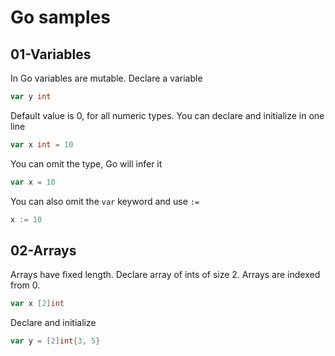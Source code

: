 # Go samples
## 01-Variables
In Go variables are mutable.
Declare a variable
```go
var y int
```
Default value is 0, for all numeric types.
You can declare and initialize in one line

```go
var x int = 10
```
You can omit the type, Go will infer it
```go
var x = 10
```
You can also omit the `var` keyword and use `:=`
```go
x := 10
```

## 02-Arrays
Arrays have fixed length.
Declare array of ints of size 2. Arrays are indexed from 0.
```go
var x [2]int
```

Declare and initialize
```go
var y = [2]int{3, 5}
```